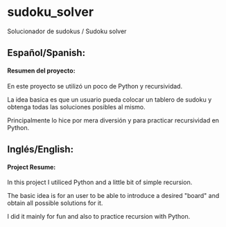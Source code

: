 # sudoku_solver
Solucionador de sudokus / Sudoku solver

## Español/Spanish:

#### Resumen del proyecto:
En este proyecto se utilizó un poco de Python y recursividad.

La idea basica es que un usuario pueda colocar un tablero de sudoku y obtenga todas las soluciones posibles al mismo.

Principalmente lo hice por mera diversión y para practicar recursividad en Python.

## Inglés/English:

#### Project Resume:
In this project I utiliced Python and a little bit of simple recursion.

The basic idea is for an user to be able to introduce a desired "board" and obtain all possible solutions for it.

I did it mainly for fun and also to practice recursion with Python.
